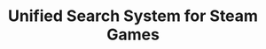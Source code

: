 ---
layout: post
title: Unified Search System for Steam Games
image: /assets/images/pri_proj.png
current: false
publish_date: 2022-01-07
tags: [university]
technologies: [apache_solr, python, pandas, latex]
concepts:
    - Information Retrieval
    - Data Processing
    - Data Analysis
description:
    "Aggregates Steam game data from multiple sources (public datasets, APIs, website scraping),
    allowing for more complex queries and searches."
repository: https://github.com/GoncaloPascoal/pri-proj
---